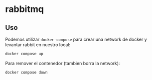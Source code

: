 # rabbitmq
## Uso

Podemos utilizar `docker-compose` para crear una network de docker y levantar rabbit en nuestro local:

```bash
docker compose up
```

Para remover el contenedor (tambien borra la network):
```bash
docker compose down
```
